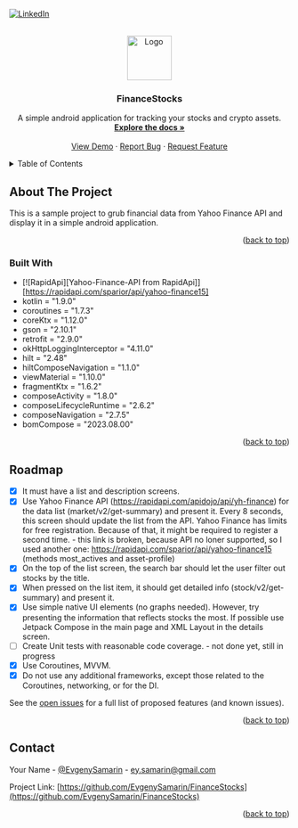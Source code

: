 <!-- 
This README template got from https://github.com/othneildrew/Best-README-Template/tree/master
Thx a lot Othneil Drew for this awesome template, shared with MIT License!
-->

<!-- PROJECT SHIELDS -->
<!--
*** I'm using markdown "reference style" links for readability.
*** Reference links are enclosed in brackets [ ] instead of parentheses ( ).
*** See the bottom of this document for the declaration of the reference variables
*** for contributors-url, forks-url, etc. This is an optional, concise syntax you may use.
*** https://www.markdownguide.org/basic-syntax/#reference-style-links
-->
<!-- [![Contributors][contributors-shield]][contributors-url] pro subscribe gitHub required-->
<!-- [![Forks][forks-shield]][forks-url] -->
<!-- [![Stargazers][stars-shield]][stars-url] -->
<!-- [![Issues][issues-shield]][issues-url] -->
<!-- [![MIT License][license-shield]][license-url] -->
[![LinkedIn][linkedin-shield]][linkedin-url]

<!-- PROJECT LOGO -->
<br />
<div align="center">
  <a href="https://github.com/EvgenySamarin/FinanceStocks">
    <img src="https://img.icons8.com/3d-fluency/94/money-box.png" alt="Logo" width="80" height="80">
  </a>

<h3 align="center">FinanceStocks</h3>

  <p align="center">
    A simple android application for tracking your stocks and crypto assets.
    <br />
    <a href="https://github.com/EvgenySamarin/FinanceStocks"><strong>Explore the docs »</strong></a>
    <br />
    <br />
    <a href="https://github.com/EvgenySamarin/FinanceStocks">View Demo</a>
    ·
    <a href="https://github.com/EvgenySamarin/FinanceStocks/issues">Report Bug</a>
    ·
    <a href="https://github.com/EvgenySamarin/FinanceStocks/issues">Request Feature</a>
  </p>
</div>



<!-- TABLE OF CONTENTS -->
<details>
  <summary>Table of Contents</summary>
  <ol>
    <li>
      <a href="#about-the-project">About The Project</a>
      <ul>
        <li><a href="#built-with">Built With</a></li>
      </ul>
    </li>
    <li><a href="#usage">Usage</a></li>
    <li><a href="#roadmap">Roadmap</a></li>
    <li><a href="#contact">Contact</a></li>
  </ol>
</details>



<!-- ABOUT THE PROJECT -->
## About The Project

This is a sample project to grub financial data from Yahoo Finance API and display it in a simple
android application.

<p align="right">(<a href="#readme-top">back to top</a>)</p>



### Built With

* [![RapidApi][Yahoo-Finance-API from RapidApi]][https://rapidapi.com/sparior/api/yahoo-finance15]
* kotlin = "1.9.0"
* coroutines = "1.7.3"
* coreKtx = "1.12.0"
* gson = "2.10.1"
* retrofit = "2.9.0"
* okHttpLoggingInterceptor = "4.11.0"
* hilt = "2.48"
* hiltComposeNavigation = "1.1.0"
* viewMaterial = "1.10.0"
* fragmentKtx = "1.6.2"
* composeActivity = "1.8.0"
* composeLifecycleRuntime = "2.6.2"
* composeNavigation = "2.7.5"
* bomCompose = "2023.08.00"

<p align="right">(<a href="#readme-top">back to top</a>)</p>

<!-- ROADMAP -->
## Roadmap

- [x] It must have a list and description screens.
- [x] Use Yahoo Finance API (https://rapidapi.com/apidojo/api/yh-finance) for the data list
  (market/v2/get-summary) and present it. Every 8 seconds, this screen should update the
  list from the API. Yahoo Finance has limits for free registration. Because of that, it might
  be required to register a second time. - this link is broken, because API no loner supported,
  so I used another one: https://rapidapi.com/sparior/api/yahoo-finance15
  (methods most_actives and asset-profile)
- [x] On the top of the list screen, the search bar should let the user filter out stocks by the
  title.
- [x] When pressed on the list item, it should get detailed info (stock/v2/get-summary) and
  present it.
- [x] Use simple native UI elements (no graphs needed). However, try presenting the
  information that reflects stocks the most. If possible use Jetpack Compose in the main
  page and XML Layout in the details screen.
- [ ] Create Unit tests with reasonable code coverage. - not done yet, still in progress
- [x] Use Coroutines, MVVM.
- [x] Do not use any additional frameworks, except those related to the Coroutines,
  networking, or for the DI.

See the [open issues](https://github.com/EvgenySamarin/FinanceStocks/issues) for a full list of
proposed features (and known issues).

<p align="right">(<a href="#readme-top">back to top</a>)</p>


<!-- CONTACT -->
## Contact

Your Name - [@EvgenySamarin](https://twitter.com/EvgenySamarin) - ey.samarin@gmail.com

Project
Link: [https://github.com/EvgenySamarin/FinanceStocks](https://github.com/EvgenySamarin/FinanceStocks)

<p align="right">(<a href="#readme-top">back to top</a>)</p>

<!-- MARKDOWN LINKS & IMAGES -->
<!-- https://www.markdownguide.org/basic-syntax/#reference-style-links -->

[contributors-shield]: https://img.shields.io/github/contributors/EvgenySamarin/FinanceStocks.svg?style=for-the-badge

[contributors-url]: https://github.com/EvgenySamarin/FinanceStocks/graphs/contributors

[forks-shield]: https://img.shields.io/github/forks/EvgenySamarin/FinanceStocks.svg?style=for-the-badge

[forks-url]: https://github.com/EvgenySamarin/FinanceStocks/network/members

[stars-shield]: https://img.shields.io/github/stars/EvgenySamarin/FinanceStocks.svg?style=for-the-badge

[stars-url]: https://github.com/EvgenySamarin/FinanceStocks/stargazers

[issues-shield]: https://img.shields.io/github/issues/EvgenySamarin/FinanceStocks.svg?style=for-the-badge

[issues-url]: https://github.com/EvgenySamarin/FinanceStocks/issues

[license-shield]: https://img.shields.io/github/license/EvgenySamarin/FinanceStocks.svg?style=for-the-badge

[license-url]: https://github.com/EvgenySamarin/FinanceStocks/blob/master/LICENSE.txt

[linkedin-shield]: https://img.shields.io/badge/-LinkedIn-black.svg?style=for-the-badge&logo=linkedin&colorB=555

[linkedin-url]: https://linkedin.com/in/evgenysamarin

[product-screenshot]: images/screenshot.png

[Next.js]: https://img.shields.io/badge/next.js-000000?style=for-the-badge&logo=nextdotjs&logoColor=white